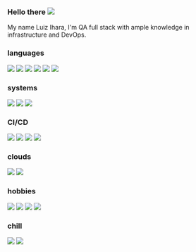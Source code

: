 ### Hello there <img src="https://img.icons8.com/color/26/000000/lightsaber.png"/>
My name Luiz Ihara, I'm QA full stack with ample knowledge in infrastructure and DevOps.

<!--
**luizihara/luizihara** is a ✨ _special_ ✨ repository because its `README.md` (this file) appears on your GitHub profile.

Here are some ideas to get you started:

- 🔭 I’m currently working on ...
- 🌱 I’m currently learning ...
- 👯 I’m looking to collaborate on ...
- 🤔 I’m looking for help with ...
- 💬 Ask me about ...
- 📫 How to reach me: ...
- 😄 Pronouns: ...
- ⚡ Fun fact: ...
-->

### languages
<img src="https://img.icons8.com/officel/23/000000/ruby-programming-language.png"/> <img src="https://img.icons8.com/fluent/23/000000/console.png"/> <img src="https://img.icons8.com/color/23/000000/javascript.png"/> <img src="https://img.icons8.com/dusk/23/000000/python.png"/> <img src="https://img.icons8.com/color/23/000000/golang.png"/> <img src="https://img.icons8.com/color/64/000000/java-coffee-cup-logo.png"/>

### systems
<img src="https://img.icons8.com/color/23/000000/linux.png"/> <img src="https://img.icons8.com/color/23/000000/docker.png"/> <img src="https://img.icons8.com/color/23/000000/kubernetes.png"/>

### CI/CD
<img src="https://img.icons8.com/color/23/000000/jenkins.png"/> <img src="https://img.icons8.com/fluent/23/000000/github.png"/> <img src="https://img.icons8.com/color/23/000000/heroku.png"/> <img src="https://img.icons8.com/color/23/000000/bitbucket.png"/>

### clouds
<img src="https://img.icons8.com/color/23/000000/azure-1.png"/> <img src="https://img.icons8.com/color/23/000000/amazon.png"/>

### hobbies
<img src="https://img.icons8.com/color/23/000000/play-station.png"/> <img src="https://img.icons8.com/color/23/000000/nintendo-switch.png"/> <img src="https://img.icons8.com/fluent/23/000000/steam.png"/> <img src="https://img.icons8.com/fluent/23/000000/battle-net.png"/> 

### chill
<img src="https://img.icons8.com/fluent/23/000000/beer.png"/> <img src="https://img.icons8.com/cotton/23/000000/hot-coffee.png"/> 
